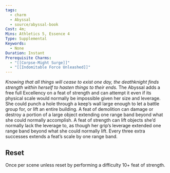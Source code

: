```yaml
---
tags:
  - charm
  - Abyssal
  - source/abyssal-book
Cost: 4m; 
Mins: Athletics 5, Essence 4
Type: Supplemental
Keywords:
  - None
Duration: Instant
Prerequisite Charms:
  - "[[Corpse-Might Surge]]"
  - "[[Indomitable Force Unleashed]]"
---
```

*Knowing that all things will cease to exist one day, the deathknight finds strength within herself to hasten things to their ends.*
The Abyssal adds a free full Excellency on a feat of strength and can attempt it even if its physical scale would normally be impossible given her size and leverage. She could punch a hole through a keep’s wall large enough to let a battle group for, or lift an entire building.
A feat of demolition can damage or destroy a portion of a large object extending one range band beyond what she could normally accomplish. A feat of strength can lift objects she’d normally lack the leverage to, as though her grip’s leverage extended one range band beyond what she could normally lift. Every three extra successes extends a feat’s scale by one range band.
## Reset 
Once per scene unless reset by performing a difficulty 10+ feat of strength.